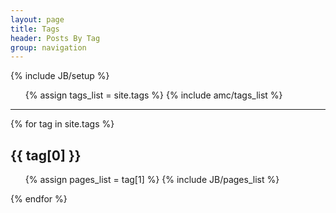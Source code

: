 ```yaml
---
layout: page
title: Tags
header: Posts By Tag
group: navigation
---
```

{% include JB/setup %}

<ul class="tag_box inline">
  {% assign tags_list = site.tags %}  
  {% include amc/tags_list %}
</ul>
<hr>

{% for tag in site.tags %} 
  <h2 id="{{ tag[0] }}">{{ tag[0] }}</h2>
  <ul>
    {% assign pages_list = tag[1] %}  
    {% include JB/pages_list %}
  </ul>
{% endfor %}
